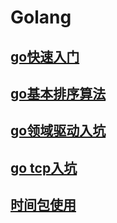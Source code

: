 # Golang
## [go快速入门](golang.md)<br>
## [go基本排序算法](sort.md)<br>
## [go领域驱动入坑](golang_ddd.md)<br>
## [go tcp入坑](gotcp.md)<br>
## [时间包使用](time.md)<br>
